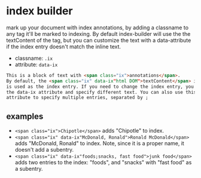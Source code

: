 # index builder

mark up your document with index annotations, by adding a classname to any tag
it'll be marked to indexing. By default index-builder will use the the
textContent of the tag, but you can customize the text with a data-attribute
if the index entry doesn't match the inline text.

* classname: `.ix`
* attribute: `data-ix`

```html
This is a block of text with <span class="ix">annotations</span>.
By default, the <span class="ix" data-ix"html DOM">textContent</span> in the tag
is used as the index entry. If you need to change the index entry, you can add
the data-ix attribute and specify different text. You can also use this
attribute to specify multiple entries, separated by ;
```

## examples

* `<span class="ix">Chipotle</span>` adds "Chipotle" to index.
* `<span class="ix" data-ix"McDonald, Ronald">Ronald McDonald</span>` adds "McDonald, Ronald" to index. Note, since it is a proper name, it doesn't add a subentry.
* `<span class="ix" data-ix"foods;snacks, fast food">junk food</span>` adds two
  entries to the index: "foods", and "snacks" with "fast food" as a subentry.
